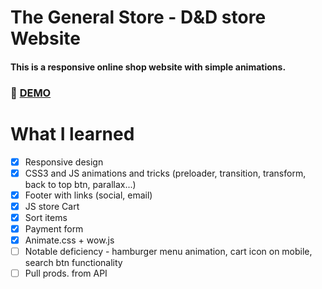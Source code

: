 # The General Store - D&D store Website
#### This is a responsive online shop website with simple animations.

### :rocket: [DEMO](https://thegeneralstore.netlify.com/)

# What I learned

 * [x] Responsive design
 * [x] CSS3 and JS animations and tricks (preloader, transition, transform, back to top btn, parallax...)
 * [x] Footer with links (social, email)
 * [x] JS store Cart
 * [x] Sort items
 * [x] Payment form
 * [x] Animate.css + wow.js
 * [ ] Notable deficiency - hamburger menu animation, cart icon on mobile, search btn functionality
 * [ ] Pull prods. from API

